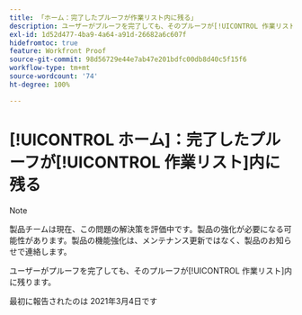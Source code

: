 ```yaml
---
title: 「ホーム：完了したプルーフが作業リスト内に残る」
description: ユーザーがプルーフを完了しても、そのプルーフが[!UICONTROL 作業リスト]内に残ります。
exl-id: 1d52d477-4ba9-4a64-a91d-26682a6c607f
hidefromtoc: true
feature: Workfront Proof
source-git-commit: 98d56729e44e7ab47e201bdfc00db8d40c5f15f6
workflow-type: tm+mt
source-wordcount: '74'
ht-degree: 100%

---
```


# [!UICONTROL ホーム]：完了したプルーフが[!UICONTROL 作業リスト]内に残る

<!-- Do not change this note unless told to by Daniel Sipos-->

>[!NOTE]
>
>製品チームは現在、この問題の解決策を評価中です。製品の強化が必要になる可能性があります。製品の機能強化は、メンテナンス更新ではなく、製品のお知らせで連絡します。

ユーザーがプルーフを完了しても、そのプルーフが[!UICONTROL 作業リスト]内に残ります。

最初に報告されたのは 2021年3月4日です

